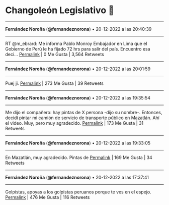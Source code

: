 # Changoleón Legislativo 🙈
*****
**Fernández Noroña** (**@fernandeznorona**) • 20-12-2022 a las 20:40:39
*****
RT @m_ebrard: Me informa Pablo Monroy Embajador en Lima que el Gobierno de Perú le ha fijado 72 hrs para salir del país. Encuentro esa deci…
[Permalink](https://twitter.com/fernandeznorona/status/1605422976987303937) | 0 Me Gusta | 3,564 Retweets
*****
**Fernández Noroña** (**@fernandeznorona**) • 20-12-2022 a las 20:01:59
*****
Puej ji.
[Permalink](https://twitter.com/fernandeznorona/status/1605413245786939392) | 273 Me Gusta | 39 Retweets
*****
**Fernández Noroña** (**@fernandeznorona**) • 20-12-2022 a las 19:35:54
*****
Me dijo el compañero: hay pintas de X persona -dijo su nombre-. Entonces, decidí pintar mi camión de servicio de transporte público en Mazatlán. Ahí el video. Muy, pero muy agradecido.
[Permalink](https://twitter.com/fernandeznorona/status/1605406682741456898) | 173 Me Gusta | 31 Retweets
*****
**Fernández Noroña** (**@fernandeznorona**) • 20-12-2022 a las 19:33:05
*****
En Mazatlán, muy agradecido. Pintas de
[Permalink](https://twitter.com/fernandeznorona/status/1605405970762539008) | 169 Me Gusta | 34 Retweets
*****
**Fernández Noroña** (**@fernandeznorona**) • 20-12-2022 a las 17:37:41
*****
Golpistas, apoyas a los golpistas peruanos porque te ves en el espejo.
[Permalink](https://twitter.com/fernandeznorona/status/1605376932597886976) | 476 Me Gusta | 116 Retweets